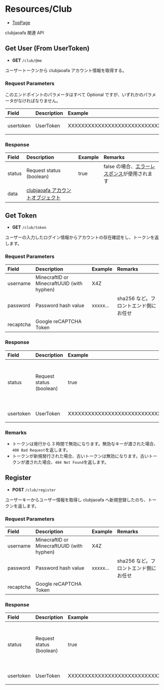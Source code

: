# Resources/Club

- [TopPage](/api-docs/)

clubjaoafa 関連 API

## Get User (From UserToken)

- **GET** `/club/@me`

ユーザートークンから clubjaoafa アカウント情報を取得する。

### Request Parameters

このエンドポイントのパラメータはすべて Optional ですが、いずれかのパラメータがなければなりません。

| Field     | Description | Example                          | Remarks         |
| :-------- | :---------- | :------------------------------- | :-------------- |
| usertoken | UserToken   | XXXXXXXXXXXXXXXXXXXXXXXXXXXXXXXX | 32 桁、英数字。 |

### Response

| Field  | Description                                                        | Example | Remarks                                                                         |
| :----- | :----------------------------------------------------------------- | :------ | :------------------------------------------------------------------------------ |
| status | Request status (boolean)                                           | true    | false の場合、[エラーレスポンス](/api-docs/topics/error-response)が使用されます |
| data   | [clubjaoafa アカウントオブジェクト](/api-docs/object/club-account) |         |                                                                                 |

## Get Token

- **GET** `/club/token`

ユーザーの入力したログイン情報からアカウントの存在確認をし、トークンを返します。

### Request Parameters

| Field     | Description                                | Example  | Remarks                               |
| :-------- | :----------------------------------------- | :------- | :------------------------------------ |
| username  | MinecraftID or MinecraftUUID (with hyphen) | X4Z      |                                       |
| password  | Password hash value                        | xxxxx... | sha256 など。フロントエンド側にお任せ |
| recaptcha | Google reCAPTCHA Token                     |          |                                       |

### Response

| Field     | Description              | Example                          | Remarks                                                                         |
| :-------- | :----------------------- | :------------------------------- | :------------------------------------------------------------------------------ |
| status    | Request status (boolean) | true                             | false の場合、[エラーレスポンス](/api-docs/topics/error-response)が使用されます |
| usertoken | UserToken                | XXXXXXXXXXXXXXXXXXXXXXXXXXXXXXXX | 32 桁、英数字。                                                                 |

### Remarks

- トークンは発行から 3 時間で無効になります。無効なキーが渡された場合、`400 Bad Request`を返します。
- トークンが新規発行された場合、古いトークンは無効になります。古いトークンが渡された場合、`404 Not Found`を返します。

## Register

- **POST** `/club/register`

ユーザーキーからユーザー情報を取得し clubjaoafa へ新規登録したのち、トークンを返します。

### Request Parameters

| Field     | Description                                | Example  | Remarks                               |
| :-------- | :----------------------------------------- | :------- | :------------------------------------ |
| username  | MinecraftID or MinecraftUUID (with hyphen) | X4Z      |                                       |
| password  | Password hash value                        | xxxxx... | sha256 など。フロントエンド側にお任せ |
| recaptcha | Google reCAPTCHA Token                     |          |                                       |

### Response

| Field     | Description              | Example                          | Remarks                                                                         |
| :-------- | :----------------------- | :------------------------------- | :------------------------------------------------------------------------------ |
| status    | Request status (boolean) | true                             | false の場合、[エラーレスポンス](/api-docs/topics/error-response)が使用されます |
| usertoken | UserToken                | XXXXXXXXXXXXXXXXXXXXXXXXXXXXXXXX | 32 桁、英数字。                                                                 |
